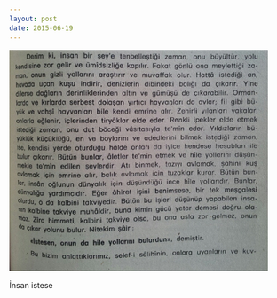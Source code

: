 ```yaml
---
layout: post
date: 2015-06-19
---
```


![](/images/tumblr_nq6fiwuh3m1u3gx2to1_500.jpg)

İnsan istese
